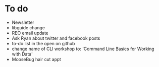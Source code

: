 ---
---
# To do

- Newsletter
- libguide change
- REO email update
- Ask Ryan about twitter and facebook posts
- to-do list in the open on github
- change name of CLI workshop to: 'Command Line Basics for Working with Data'
- MooseBug hair cut appt
